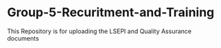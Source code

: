 # Group-5-Recuritment-and-Training
This Repository is for uploading the LSEPI and Quality Assurance documents
